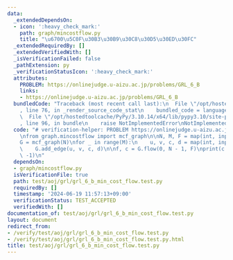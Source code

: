 ```yaml
---
data:
  _extendedDependsOn:
  - icon: ':heavy_check_mark:'
    path: graph/mincostflow.py
    title: "\u6700\u5C0F\u30B3\u30B9\u30C8\u30D5\u30ED\u30FC"
  _extendedRequiredBy: []
  _extendedVerifiedWith: []
  _isVerificationFailed: false
  _pathExtension: py
  _verificationStatusIcon: ':heavy_check_mark:'
  attributes:
    PROBLEM: https://onlinejudge.u-aizu.ac.jp/problems/GRL_6_B
    links:
    - https://onlinejudge.u-aizu.ac.jp/problems/GRL_6_B
  bundledCode: "Traceback (most recent call last):\n  File \"/opt/hostedtoolcache/PyPy/3.10.14/x64/lib/pypy3.10/site-packages/onlinejudge_verify/documentation/build.py\"\
    , line 76, in _render_source_code_stat\n    bundled_code = language.bundle(\n\
    \  File \"/opt/hostedtoolcache/PyPy/3.10.14/x64/lib/pypy3.10/site-packages/onlinejudge_verify/languages/python.py\"\
    , line 96, in bundle\n    raise NotImplementedError\nNotImplementedError\n"
  code: "# verification-helper: PROBLEM https://onlinejudge.u-aizu.ac.jp/problems/GRL_6_B\n\
    \nfrom graph.mincostflow import mcf_graph\n\nN, M, F = map(int, input().split())\n\
    G = mcf_graph(N)\nfor _ in range(M):\n    u, v, c, d = map(int, input().split())\n\
    \    G.add_edge(u, v, c, d)\n\nf, c = G.flow(0, N - 1, F)\nprint(c if f == F else\
    \ -1)\n"
  dependsOn:
  - graph/mincostflow.py
  isVerificationFile: true
  path: test/aoj/grl/grl_6_b_min_cost_flow.test.py
  requiredBy: []
  timestamp: '2024-06-19 11:57:13+09:00'
  verificationStatus: TEST_ACCEPTED
  verifiedWith: []
documentation_of: test/aoj/grl/grl_6_b_min_cost_flow.test.py
layout: document
redirect_from:
- /verify/test/aoj/grl/grl_6_b_min_cost_flow.test.py
- /verify/test/aoj/grl/grl_6_b_min_cost_flow.test.py.html
title: test/aoj/grl/grl_6_b_min_cost_flow.test.py
---
```

